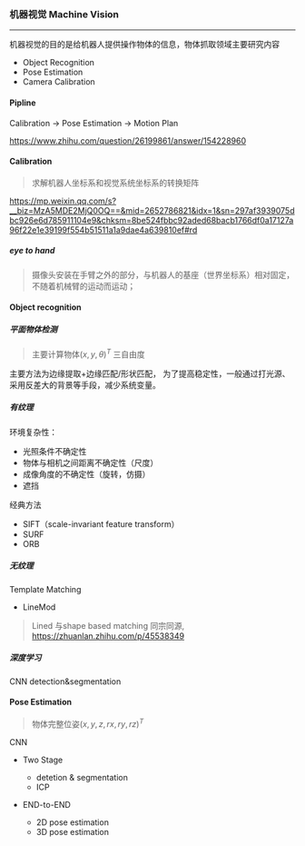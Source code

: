 ### 机器视觉 Machine Vision

---

机器视觉的目的是给机器人提供操作物体的信息，物体抓取领域主要研究内容

- Object Recognition
- Pose Estimation
- Camera Calibration



#### Pipline

Calibration -> Pose Estimation -> Motion Plan

https://www.zhihu.com/question/26199861/answer/154228960



#### Calibration

> 求解机器人坐标系和视觉系统坐标系的转换矩阵

https://mp.weixin.qq.com/s?__biz=MzA5MDE2MjQ0OQ==&mid=2652786821&idx=1&sn=297af3939075dbc926e6d785911104e9&chksm=8be524fbbc92aded68bacb1766df0a17127a96f22e1e39199f554b51511a1a9dae4a639810ef#rd

##### eye to hand

> 摄像头安装在手臂之外的部分，与机器人的基座（世界坐标系）相对固定，不随着机械臂的运动而运动；



#### Object recognition



##### 平面物体检测

> 主要计算物体$(x, y, \theta)^{T}$ 三自由度

主要方法为边缘提取+边缘匹配/形状匹配， 为了提高稳定性，一般通过打光源、采用反差大的背景等手段，减少系统变量。



##### 有纹理



环境复杂性：

- 光照条件不确定性
- 物体与相机之间距离不确定性（尺度）
- 成像角度的不确定性（旋转，仿摄）
- 遮挡

经典方法

- SIFT（scale-invariant feature transform）
- SURF
- ORB



##### 无纹理

Template Matching

- LineMod

> Lined 与shape based matching 同宗同源, https://zhuanlan.zhihu.com/p/45538349

##### 深度学习

CNN detection&segmentation



#### Pose Estimation

> 物体完整位姿$(x,y,z,rx,ry,rz)^{T}$



CNN

- Two Stage
  - detetion & segmentation
  - ICP

- END-to-END
  - 2D pose estimation
  - 3D pose estimation

